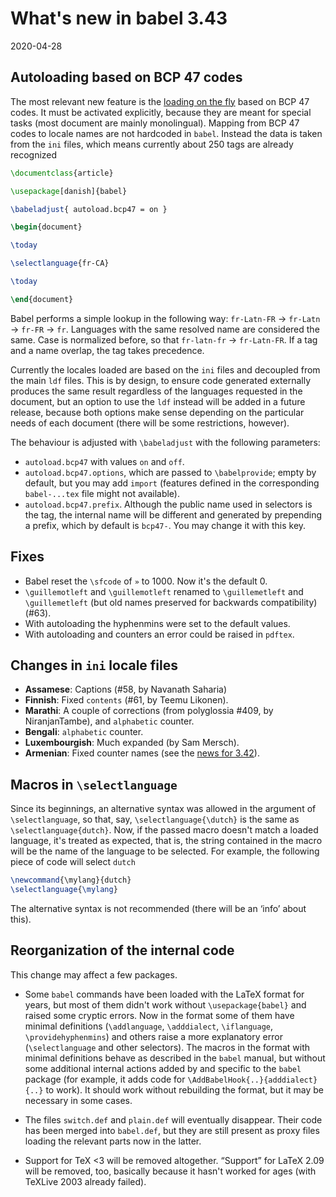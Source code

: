 # What's new in babel 3.43

2020-04-28

## Autoloading based on BCP 47 codes

The most relevant new feature is the [loading on the fly](whats-new-in-babel-3.39.md) based on BCP 47 codes. It must be activated explicitly, because they are meant for special tasks (most document are mainly monolingual). Mapping from BCP 47 codes to locale names are not hardcoded in `babel`. Instead the data is taken from the `ini` files, which means currently about 250 tags are already recognized

```tex
\documentclass{article}

\usepackage[danish]{babel}

\babeladjust{ autoload.bcp47 = on }

\begin{document}

\today

\selectlanguage{fr-CA}

\today

\end{document}
```

Babel performs a simple lookup in the following way: `fr-Latn-FR` → `fr-Latn` → `fr-FR` → `fr`. Languages with the same resolved name are considered the same. Case is normalized before, so that `fr-latn-fr` → `fr-Latn-FR`. If a tag and a name overlap, the tag takes precedence.

Currently the locales loaded are based on the `ini` files and decoupled from the main `ldf` files. This is by design, to ensure code generated externally produces the same result regardless of the languages requested in the document, but an option to use the `ldf` instead will be added in a future release, because both options make sense depending on the particular needs of each document (there will be some restrictions, however).

The behaviour is adjusted with `\babeladjust` with the following parameters:
* `autoload.bcp47` with values `on` and `off`.
* `autoload.bcp47.options`, which are passed to `\babelprovide`; empty by default, but you may add `import` (features defined in the corresponding `babel-...tex` file might not available).
* `autoload.bcp47.prefix`. Although the public name used in selectors is the tag, the internal name will be different and generated by prepending a prefix, which by default is `bcp47-`. You may change it with this key.

## Fixes

* Babel reset the `\sfcode` of `»` to 1000. Now it's the default 0.
* `\guillemotleft` and `\guillemotleft` renamed to `\guillemetleft` and `\guillemetleft` (but old names preserved for backwards compatibility) (#63).
* With autoloading the hyphenmins were set to the default values.
* With autoloading and counters an error could be raised in `pdftex`.

## Changes in `ini` locale files

* **Assamese**: Captions (#58, by Navanath Saharia)
* **Finnish**: Fixed `contents` (#61, by Teemu Likonen).
* **Marathi**: A couple of corrections (from polyglossia #409, by NiranjanTambe), and `alphabetic` counter.
* **Bengali**: `alphabetic` counter. 
* **Luxembourgish**: Much expanded (by Sam Mersch).
* **Armenian**: Fixed counter names (see the [news for 3.42](whats-new-in-babel-3.42.md)).

## Macros in `\selectlanguage`

Since its beginnings, an alternative syntax was allowed in the argument of `\selectlanguage`, so that, say, `\selectlanguage{\dutch}` is the same as `\selectlanguage{dutch}`. Now, if the passed macro doesn't match a loaded language, it's treated as expected, that is, the string contained in the macro will be the name of the language to be selected. For example, the following piece of code will select `dutch`
```tex
\newcommand{\mylang}{dutch}
\selectlanguage{\mylang}
```

The alternative syntax is not recommended (there will be an ‘info’ about this).

## Reorganization of the internal code

This change may affect a few packages.

* Some `babel` commands have been loaded with the LaTeX format for years, but most of them didn't work without `\usepackage{babel}` and raised some cryptic errors. Now in the format some of them have minimal definitions (`\addlanguage`, `\adddialect`, `\iflanguage`, `\providehyphenmins`) and others raise a more explanatory error (`\selectlanguage` and other selectors). The macros in the format with minimal definitions behave as described in the `babel` manual, but without some additional internal actions added by and specific to the `babel` package (for example, it adds code for `\AddBabelHook{..}{adddialect}{..}` to work). It should work without rebuilding the format, but it may be necessary in some cases.

* The files `switch.def` and `plain.def` will eventually disappear. Their code has been merged into `babel.def`, but they are still present as proxy files loading the relevant parts now in the latter.

* Support for TeX <3 will be removed altogether. “Support” for LaTeX 2.09 will be removed, too, basically because it hasn't worked for ages (with TeXLive 2003 already failed).
